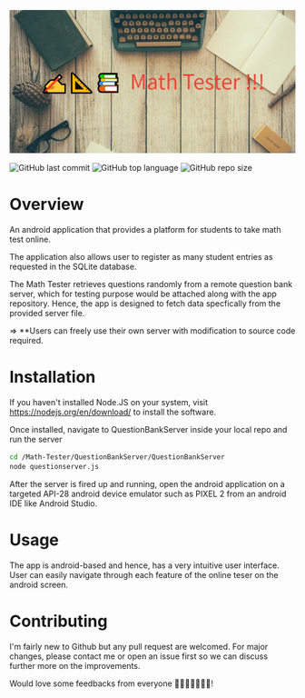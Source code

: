 ![My application banner](images/mathtester.png)

![GitHub last commit](https://img.shields.io/github/last-commit/McEazzy/Math-Tester)
![GitHub top language](https://img.shields.io/github/languages/top/McEazzy/Math-Tester)
![GitHub repo size](https://img.shields.io/github/repo-size/McEazzy/Math-Tester)

# Overview
An android application that provides a platform for students to take math test online.

The application also allows user to register as many student entries as requested in the SQLite database.

The Math Tester retrieves questions randomly from a remote question bank server, which for testing purpose would be attached along with the app repository. Hence, the app is designed to fetch data specfically from the provided server file.

=> **Users can freely use their own server with modification to source code required.
# Installation
If you haven't installed Node.JS on your system, visit https://nodejs.org/en/download/ to install the software.

Once installed, navigate to QuestionBankServer inside your local repo and run the server
```bash
cd /Math-Tester/QuestionBankServer/QuestionBankServer
node questionserver.js
```
After the server is fired up and running, open the android application on a targeted API-28 android device emulator such as PIXEL 2 from an android IDE like Android Studio.
# Usage
The app is android-based and hence, has a very intuitive user interface. User can easily navigate through each feature of the online teser on the android screen.
# Contributing
I'm fairly new to Github but any pull request are welcomed. For major changes, please contact me or open an issue first so we can discuss further more on the improvements.

Would love some feedbacks from everyone 👨‍💻👩‍💻🙆‍♂️✅!
